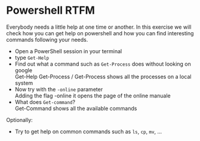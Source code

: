 # Powershell RTFM

Everybody needs a little help at one time or another. In this exercise we will check how you can get help on powershell and how you can find interesting commands following your needs.

- Open a PowerShell session in your terminal
- type `Get-Help`
- Find out what a command such as `Get-Process` does without looking on google  
  Get-Help Get-Process / Get-Process shows all the processes on a local system
- Now try with the `-online` parameter  
  Adding the flag -online it opens the page of the online manuale
- What does `Get-command`?  
  Get-Command shows all the available commands

Optionally:

- Try to get help on common commands such as `ls`, `cp`, `mv`, ...

